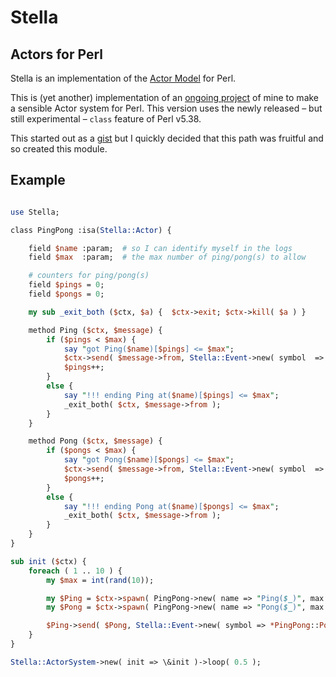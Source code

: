 # Stella

## Actors for Perl

Stella is an implementation of the [Actor Model](https://en.wikipedia.org/wiki/Actor_model) for Perl.

This is (yet another) implementation of an [ongoing project](https://github.com/stevan/ELO) of mine to make a sensible Actor system for Perl. This version uses the newly released – but still experimental – `class` feature of Perl v5.38.

This started out as a [gist](https://gist.github.com/stevan/06a091d8ce775181e8c023864beba173) but I quickly decided that this path was fruitful and so created this module.

## Example

```perl

use Stella;

class PingPong :isa(Stella::Actor) {

    field $name :param;  # so I can identify myself in the logs
    field $max  :param;  # the max number of ping/pong(s) to allow

    # counters for ping/pong(s)
    field $pings = 0;
    field $pongs = 0;

    my sub _exit_both ($ctx, $a) {  $ctx->exit; $ctx->kill( $a ) }

    method Ping ($ctx, $message) {
        if ($pings < $max) {
            say "got Ping($name)[$pings] <= $max";
            $ctx->send( $message->from, Stella::Event->new( symbol  => *Pong ) );
            $pings++;
        }
        else {
            say "!!! ending Ping at($name)[$pings] <= $max";
            _exit_both( $ctx, $message->from );
        }
    }

    method Pong ($ctx, $message) {
        if ($pongs < $max) {
            say "got Pong($name)[$pongs] <= $max";
            $ctx->send( $message->from, Stella::Event->new( symbol  => *Ping ) );
            $pongs++;
        }
        else {
            say "!!! ending Pong at($name)[$pongs] <= $max";
            _exit_both( $ctx, $message->from );
        }
    }
}

sub init ($ctx) {
    foreach ( 1 .. 10 ) {
        my $max = int(rand(10));

        my $Ping = $ctx->spawn( PingPong->new( name => "Ping($_)", max => $max ) );
        my $Pong = $ctx->spawn( PingPong->new( name => "Pong($_)", max => $max ) );

        $Ping->send( $Pong, Stella::Event->new( symbol => *PingPong::Pong ) );
    }
}

Stella::ActorSystem->new( init => \&init )->loop( 0.5 );

```


